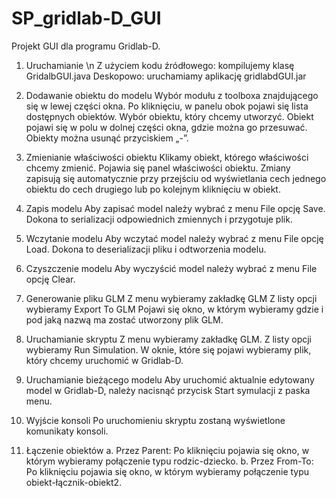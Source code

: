 # SP_gridlab-D_GUI
Projekt GUI dla programu Gridlab-D.

1. Uruchamianie \n
Z użyciem kodu źródłowego: kompilujemy klasę GridalbGUI.java
Deskopowo: uruchamiamy aplikację gridlabdGUI.jar

2. Dodawanie obiektu do modelu
Wybór modułu z toolboxa znajdującego się w lewej części okna. Po kliknięciu, w panelu obok pojawi się lista dostępnych obiektów.
Wybór obiektu, który chcemy utworzyć.
Obiekt pojawi się w polu w dolnej części okna, gdzie można go przesuwać.
Obiekty można usunąć przyciskiem „-”.

3. Zmienianie właściwości obiektu
Klikamy obiekt, którego właściwości chcemy zmienić.
Pojawia się panel właściwości obiektu.
Zmiany zapisują się automatycznie przy przejściu od wyświetlania cech jednego obiektu do cech drugiego lub po kolejnym kliknięciu w obiekt.

4. Zapis modelu
Aby zapisać model należy wybrać z menu File opcję Save. Dokona to serializacji odpowiednich zmiennych i przygotuje plik.

5. Wczytanie modelu
Aby wczytać model należy wybrać z menu File opcję Load. Dokona to deserializacji pliku i odtworzenia modelu.

6. Czyszczenie modelu
Aby wyczyścić model należy wybrać z menu File opcję Clear.

7. Generowanie pliku GLM
Z menu wybieramy zakładkę GLM
Z listy opcji wybieramy Export To GLM
Pojawi się okno, w którym wybieramy gdzie  i pod jaką nazwą ma zostać utworzony plik GLM.

8. Uruchamianie skryptu
Z menu wybieramy zakładkę GLM.
Z listy opcji wybieramy Run Simulation.
W oknie, które się pojawi wybieramy plik, który chcemy uruchomić w Gridlab-D.

9. Uruchamianie bieżącego modelu
Aby uruchomić aktualnie edytowany model w Gridlab-D, należy nacisnąć przycisk Start symulacji z paska menu.

10. Wyjście konsoli
Po uruchomieniu skryptu zostaną wyświetlone komunikaty konsoli.

11. Łączenie obiektów
a. Przez Parent: Po kliknięciu pojawia się okno, w którym wybieramy połączenie typu rodzic-dziecko.
b. Przez From-To: Po kliknięciu pojawia się okno, w którym wybieramy połączenie typu obiekt-łącznik-obiekt2.
